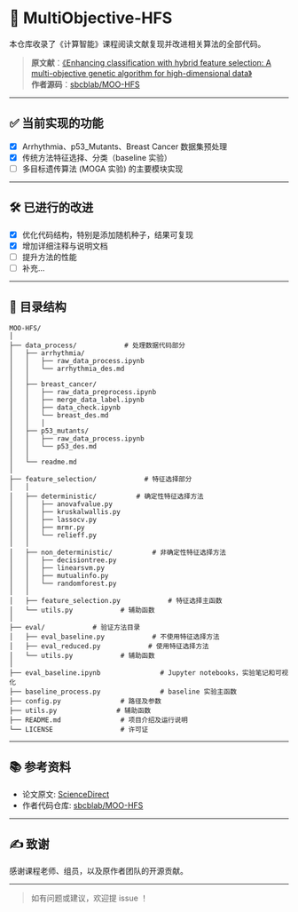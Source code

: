 # 🌟 MultiObjective-HFS

本仓库收录了《计算智能》课程阅读文献复现并改进相关算法的全部代码。

> **原文献**：[《Enhancing classification with hybrid feature selection: A multi-objective genetic algorithm for high-dimensional data》](https://www.sciencedirect.com/science/article/pii/S095741742401385X)  
> **作者源码**：[sbcblab/MOO-HFS](https://github.com/sbcblab/MOO-HFS)

---

## ✅ 当前实现的功能

- [x] Arrhythmia、p53_Mutants、Breast Cancer 数据集预处理
- [x] 传统方法特征选择、分类（baseline 实验）
- [ ] 多目标遗传算法 (MOGA 实验) 的主要模块实现

---

## 🛠️ 已进行的改进

- [x] 优化代码结构，特别是添加随机种子，结果可复现
- [x] 增加详细注释与说明文档
- [ ] 提升方法的性能
- [ ] 补充...

---

## 📁 目录结构

```
MOO-HFS/
│
├── data_process/            # 处理数据代码部分
│   ├── arrhythmia/
│   │   ├── raw_data_process.ipynb 
│   │   └── arrhythmia_des.md
│   │
│   ├── breast_cancer/
│   │   ├── raw_data_preprocess.ipynb
│   │   ├── merge_data_label.ipynb
│   │   ├── data_check.ipynb
│   │   └── breast_des.md
│   │   │ 
│   ├── p53_mutants/
│   │   ├── raw_data_process.ipynb
│   │   └── p53_des.md
│   │ 
│   └── readme.md
│
├── feature_selection/            # 特征选择部分
│   │ 
│   ├── deterministic/          # 确定性特征选择方法
│   │   ├── anovafvalue.py
│   │   ├── kruskalwallis.py
│   │   ├── lassocv.py
│   │   ├── mrmr.py
│   │   └── relieff.py
│   │
│   ├── non_deterministic/          # 非确定性特征选择方法
│   │   ├── decisiontree.py
│   │   ├── linearsvm.py
│   │   ├── mutualinfo.py
│   │   └── randomforest.py
│   │
│   ├── feature_selection.py            # 特征选择主函数
│   └── utils.py            # 辅助函数
│
├── eval/            # 验证方法目录
│   ├── eval_baseline.py            # 不使用特征选择方法
│   ├── eval_reduced.py            # 使用特征选择方法
│   └── utils.py            # 辅助函数
│
├── eval_baseline.ipynb               # Jupyter notebooks，实验笔记和可视化
├── baseline_process.py               # baseline 实验主函数
├── config.py               # 路径及参数
├── utils.py               # 辅助函数
├── README.md               # 项目介绍及运行说明
└── LICENSE                 # 许可证
```

---

## 📚 参考资料

- 论文原文: [ScienceDirect](https://www.sciencedirect.com/science/article/pii/S095741742401385X)
- 作者代码仓库: [sbcblab/MOO-HFS](https://github.com/sbcblab/MOO-HFS)

---

## ✍️ 致谢

感谢课程老师、组员，以及原作者团队的开源贡献。

---

> 如有问题或建议，欢迎提 issue ！
